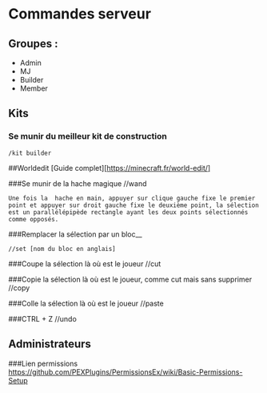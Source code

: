 # Commandes serveur
## Groupes : 
- Admin
- MJ
- Builder
- Member

## Kits
### Se munir du meilleur kit de construction
    /kit builder

##Worldedit
[Guide complet][https://minecraft.fr/world-edit/]

###Se munir de la hache magique
    //wand

    Une fois la  hache en main, appuyer sur clique gauche fixe le premier point et appuyer sur droit gauche fixe le deuxième point, la sélection est un parallélépipède rectangle ayant les deux points sélectionnés comme opposés.

###Remplacer la sélection par un bloc__

    //set [nom du bloc en anglais]

###Coupe la sélection là où est le joueur
    //cut

###Copie la sélection là où est le joueur, comme cut mais sans supprimer
    //copy

###Colle la sélection là où est le joueur
    //paste

###CTRL + Z
    //undo

## Administrateurs
###Lien permissions
https://github.com/PEXPlugins/PermissionsEx/wiki/Basic-Permissions-Setup
